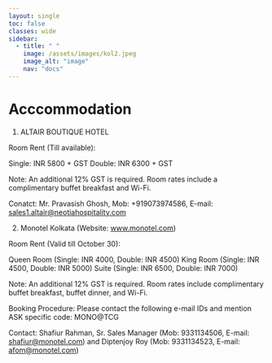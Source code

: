 ```yaml
---
layout: single
toc: false
classes: wide
sidebar:  
  - title: " "   
    image: /assets/images/kol2.jpeg
    image_alt: "image"
    nav: "docs"
---
```


# Acccommodation

1) ALTAIR BOUTIQUE HOTEL

Room Rent (Till available): 

Single: INR 5800 + GST
Double: INR 6300 + GST

Note: An additional 12% GST is required. Room rates include a complimentary buffet breakfast and Wi-Fi.

Conatct: Mr. Pravasish Ghosh, Mob: +919073974586, E-mail: sales1.altair@neotiahospitality.com


2) Monotel Kolkata (Website: www.monotel.com)

Room Rent (Valid till October 30): 

Queen Room (Single: INR 4000, Double: INR 4500)
King Room (Single: INR 4500, Double: INR 5000)
Suite (Single: INR 6500, Double: INR 7000)

Note: An additional 12% GST is required. Room rates include complimentary buffet breakfast, buffet dinner, and Wi-Fi.

Booking Procedure: Please contact the following e-mail IDs and mention ASK specific code: MONO@TCG

Contact: Shafiur Rahman, Sr. Sales Manager (Mob: 9331134506, E-mail: shafiur@monotel.com) and Diptenjoy Roy (Mob: 9331134523, E-mail: afom@monotel.com)
